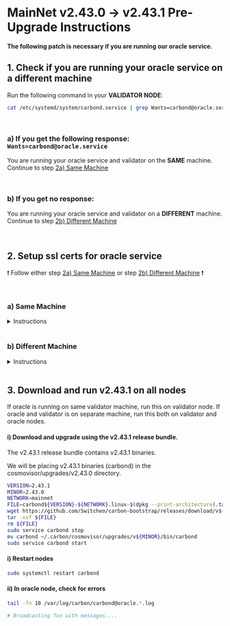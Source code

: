 # MainNet v2.43.0 -> v2.43.1 Pre-Upgrade Instructions

**The following patch is necessary if you are running our oracle service.**


## 1. Check if you are running your oracle service on a different machine


Run the following command in your **VALIDATOR NODE**:

```bash
cat /etc/systemd/system/carbond.service | grep Wants=carbond@oracle.service
```

<br>

### a) If you get the following response: `Wants=carbond@oracle.service`

You are running your oracle service and validator on the **SAME** machine. Continue to step [2a) Same Machine](#a-same-machine)

<br>

### b) If you get no response:


You are running your oracle service and validator on a **DIFFERENT** machine. Continue to step [2b) Different Machine](#b-different-machine)

<br>


## 2. Setup ssl certs for oracle service

:exclamation: Follow either step [2a) Same Machine](#a-same-machine) or step [2b) Different Machine](#b-different-machine) :exclamation:

<br>

### a) Same Machine

<details>
<summary> Instructions </summary>

#### i) Run this in your VALIDATOR NODE

Generate ssl configurations, that will be used to authenticate GRPC server.

```bash
VALIDATOR_NODE_IP_ADDRESS="127.0.0.1"
ORACLE_SERVICE_NODE_IP_ADDRESS="127.0.0.1"
CARBON_HOME_PATH="~/.carbon"         # update if necessary
URL=https://raw.githubusercontent.com/Switcheo/carbon-bootstrap/master/scripts/cert.sh
bash <(wget -O - $URL) $VALIDATOR_NODE_IP_ADDRESS $ORACLE_SERVICE_NODE_IP_ADDRESS $CARBON_HOME_PATH
```

</details>

<br>

### b) Different Machine

<details>
<summary> Instructions </summary>

#### i. Run this in your VALIDATOR NODE

Generate ssl configurations, that will be used to authenticate GRPC server.

####  :exclamation: Update the following fields, `VALIDATOR_NODE_IP_ADDRESS` and `ORACLE_SERVICE_NODE_IP_ADDRESS` with the private IP address of each machine. :exclamation:

```bash
VALIDATOR_NODE_IP_ADDRESS=""         # change to val node ip address
ORACLE_SERVICE_NODE_IP_ADDRESS=""    # change to oracle service node ip address
CARBON_HOME_PATH="~/.carbon"         # update if necessary
URL=https://raw.githubusercontent.com/switcheo/carbon-bootstrap/master/scripts/cert.sh
bash <(wget -O - $URL) $VALIDATOR_NODE_IP_ADDRESS $ORACLE_SERVICE_NODE_IP_ADDRESS $CARBON_HOME_PATH

# e.g.
# VALIDATOR_NODE_IP_ADDRESS="192.168.70.100"
# ORACLE_SERVICE_NODE_IP_ADDRESS="192.168.70.200"
# CARBON_HOME_PATH="~/.carbon"
# URL=https://raw.githubusercontent.com/switcheo/carbon-bootstrap/master/scripts/cert.sh
# bash <(wget -O - $URL) $VALIDATOR_NODE_IP_ADDRESS $ORACLE_SERVICE_NODE_IP_ADDRESS $CARBON_HOME_PATH
```

<br>

#### ii. Run this in your ORACLE NODE

Copy ssl certs from validator node to oracle node. Ensure that oracle node is able to access validator node via pub key authentication.


#### :exclamation: Update fields: `USER` and `VALIDATOR_NODE_IP_ADDRESS`. :exclamation:

```bash
scp -r USER@VALIDATOR_NODE_IP_ADDRESS:~/.carbon/config/cert ~/.carbon/config/cert

# e.g.
# scp -r ubuntu@192.168.70.100:~/.carbon/config/cert ~/.carbon/config/cert
```

<br>


#### iii. Update your oracle service


When running your oracle service, you now have to supply an additional flag for the new grpc url, on top of the old one:

To check which gRPC IP address your oracle service was previously using, run the following command inside your **ORACLE SERVICE NODE**:

```
cat /etc/systemd/system/carbond@.service | grep grpc-url
```

#### a) If you get no response:

<details>
<summary> Instructions </summary>

#### :exclamation: Update the following field: `VALIDATOR_NODE_IP_ADDRESS`. :exclamation:

Update `ExecStart` in `/etc/systemd/system/carbond@.service` file.

```bash
# sudo vim /etc/systemd/system/carbond@.service
ExecStart=/home/ubuntu/.carbon/cosmovisor/current/bin/carbond %i --oracle-grpc-url VALIDATOR_NODE_IP_ADDRESS:9093

# e.g.
# ExecStart=/home/ubuntu/.carbon/cosmovisor/current/bin/carbond %i --oracle-grpc-url 192.168.70.100:9093
```

</details>

#### b) If you get the following response: `ExecStart=/home/ubuntu/.carbon/cosmovisor/current/bin/carbond %i --grpc-url GRPC_IP_ADDRESS`

Note down `GRPC_IP_ADDRESS`.

<details>
<summary> Instructions </summary>

#### :exclamation: Update the following fields: `VALIDATOR_NODE_IP_ADDRESS` and `GRPC_IP_ADDRESS`. :exclamation:

Update `ExecStart` in `/etc/systemd/system/carbond@.service` file.

```bash
# sudo vim /etc/systemd/system/carbond@.service
ExecStart=/home/ubuntu/.carbon/cosmovisor/current/bin/carbond %i --grpc-url GRPC_IP_ADDRESS:9090 --oracle-grpc-url VALIDATOR_NODE_IP_ADDRESS:9093

# e.g.
# ExecStart=/home/ubuntu/.carbon/cosmovisor/current/bin/carbond %i --grpc-url 192.168.70.300:9090 --oracle-grpc-url 192.168.70.100:9093
```

</details>

<br>

#### iv. Update config changes

```bash
sudo systemctl daemon-reload
```

</details>

<br>

## 3. Download and run v2.43.1 on all nodes

If oracle is running on same validator machine, run this on validator node. If oracle and validator is on separate machine, run this both on validator and oracle nodes.

#### i) Download and upgrade using the v2.43.1 release bundle.

The v2.43.1 release bundle contains v2.43.1 binaries.

We will be placing v2.43.1 binaries (carbond) in the cosmovisor/upgrades/v2.43.0 directory.

```bash
VERSION=2.43.1
MINOR=2.43.0
NETWORK=mainnet
FILE=carbond${VERSION}-${NETWORK}.linux-$(dpkg --print-architecture).tar.gz
wget https://github.com/Switcheo/carbon-bootstrap/releases/download/v${VERSION}/${FILE}
tar -xvf ${FILE}
rm ${FILE}
sudo service carbond stop
mv carbond ~/.carbon/cosmovisor/upgrades/v${MINOR}/bin/carbond
sudo service carbond start
```

#### i) Restart nodes

```bash
sudo systemctl restart carbond
```

#### ii) In oracle node, check for errors

```bash
tail -fn 10 /var/log/carbon/carbond@oracle.*.log

# Broadcasting Txn with messages....
```
